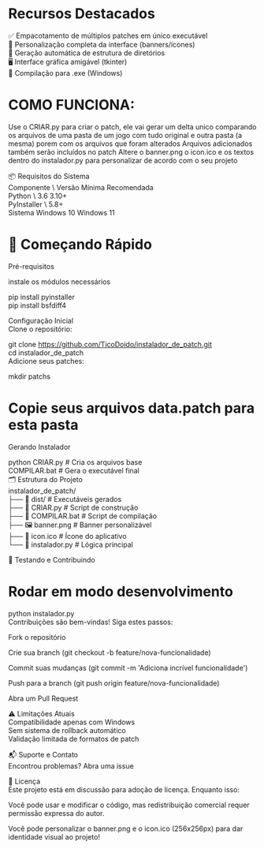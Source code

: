 # Recursos Destacados  

✅ Empacotamento de múltiplos patches em único executável  
🎨 Personalização completa da interface (banners/ícones)  
📁 Geração automática de estrutura de diretórios  
🖥️ Interface gráfica amigável (tkinter)  
🚀 Compilação para .exe (Windows)  

# COMO FUNCIONA:
Use o CRIAR.py para criar o patch, ele vai gerar um delta unico 
comparando os arquivos de uma pasta de um jogo com tudo original 
e outra pasta (a mesma) porem com os arquivos que foram alterados 
Arquivos adicionados também serão incluídos no patch
Altere o banner.png o icon.ico e os textos dentro do instalador.py
para personalizar de acordo com o seu projeto 
  
📦 Requisitos do Sistema  
Componente	\ Versão Mínima	Recomendada  
Python	\ 3.6	3.10+  
PyInstaller	\ 5.8+  
Sistema	Windows 10	Windows 11  

# 🚀 Começando Rápido  
Pré-requisitos  

instale os módulos necessários  

pip install pyinstaller  
pip install bsfdiff4  

Configuração Inicial  
Clone o repositório:  
  
git clone https://github.com/TicoDoido/instalador_de_patch.git  
cd instalador_de_patch  
Adicione seus patches:  
  
mkdir patchs  
# Copie seus arquivos data.patch para esta pasta  
Gerando Instalador  

python CRIAR.py  # Cria os arquivos base  
COMPILAR.bat     # Gera o executável final  
🗂️ Estrutura do Projeto  
instalador_de_patch/  
├── 📁 dist/                   # Executáveis gerados  
├── 📄 CRIAR.py                # Script de construção  
├── 📄 COMPILAR.bat            # Script de compilação  
├── 🖼️ banner.png              # Banner personalizável  
├── 🎯 icon.ico                # Ícone do aplicativo  
└── 📄 instalador.py           # Lógica principal  

🧪 Testando e Contribuindo  

# Rodar em modo desenvolvimento  
python instalador.py  
Contribuições são bem-vindas! Siga estes passos:  
  
Fork o repositório  
  
Crie sua branch (git checkout -b feature/nova-funcionalidade)  
  
Commit suas mudanças (git commit -m 'Adiciona incrível funcionalidade')  
  
Push para a branch (git push origin feature/nova-funcionalidade)  
  
Abra um Pull Request  
  
⚠️ Limitações Atuais  
Compatibilidade apenas com Windows  
Sem sistema de rollback automático  
Validação limitada de formatos de patch  
  
📬 Suporte e Contato  
Encontrou problemas? Abra uma issue  
  
📄 Licença  
Este projeto está em discussão para adoção de licença. Enquanto isso:  
  
Você pode usar e modificar o código, mas redistribuição comercial
requer permissão expressa do autor.  
  
Você pode personalizar o banner.png e o icon.ico (256x256px) para dar  
identidade visual ao projeto!  
